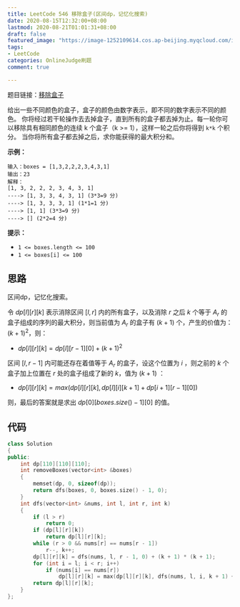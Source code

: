 ```yaml
---
title: LeetCode 546 移除盒子(区间dp，记忆化搜索)
date: 2020-08-15T12:32:00+08:00
lastmod: 2020-08-21T01:01:31+08:00
draft: false
featured_image: "https://image-1252109614.cos.ap-beijing.myqcloud.com/img/20210508221015.png"
tags:
- LeetCode
categories: OnlineJudge刷题
comment: true

---
```


题目链接：[移除盒子](https://leetcode-cn.com/problems/remove-boxes/)

给出一些不同颜色的盒子，盒子的颜色由数字表示，即不同的数字表示不同的颜色。
你将经过若干轮操作去去掉盒子，直到所有的盒子都去掉为止。每一轮你可以移除具有相同颜色的连续 k 个盒子（k >= 1），这样一轮之后你将得到 `k*k` 个积分。
当你将所有盒子都去掉之后，求你能获得的最大积分和。

**示例：**

```
输入：boxes = [1,3,2,2,2,3,4,3,1]
输出：23
解释：
[1, 3, 2, 2, 2, 3, 4, 3, 1] 
----> [1, 3, 3, 4, 3, 1] (3*3=9 分) 
----> [1, 3, 3, 3, 1] (1*1=1 分) 
----> [1, 1] (3*3=9 分) 
----> [] (2*2=4 分)
```

**提示：**

- `1 <= boxes.length <= 100`
- `1 <= boxes[i] <= 100`

## 思路

区间dp，记忆化搜索。

令 $dp[l][r][k]$ 表示消除区间 $[l,r]$ 内的所有盒子，以及消除 $r$ 之后 $k$ 个等于 $A_r$ 的盒子组成的序列的最大积分，则当前值为 $A_r$ 的盒子有 $(k+1)$ 个，产生的价值为：$(k+1)^2$，则：

- $dp[l][r][k]=dp[l][r-1][0]+(k+1)^2$

区间 $[l,r-1]$ 内可能还存在着值等于 $A_r$ 的盒子，设这个位置为 $i$ ，则之前的 $k$ 个盒子加上位置在 $r$ 处的盒子组成了新的 $k$，值为 $(k+1)$ ：

- $dp[l][r][k]=max(dp[l][r][k],dp[l][i][k+1]+dp[i+1][r-1][0])$

则，最后的答案就是求出 $dp[0][boxes.size()-1][0]$ 的值。

## 代码

```cpp
class Solution
{
public:
    int dp[110][110][110];
    int removeBoxes(vector<int> &boxes)
    {
        memset(dp, 0, sizeof(dp));
        return dfs(boxes, 0, boxes.size() - 1, 0);
    }
    int dfs(vector<int> &nums, int l, int r, int k)
    {
        if (l > r)
            return 0;
        if (dp[l][r][k])
            return dp[l][r][k];
        while (r > 0 && nums[r] == nums[r - 1])
            r--, k++;
        dp[l][r][k] = dfs(nums, l, r - 1, 0) + (k + 1) * (k + 1);
        for (int i = l; i < r; i++)
            if (nums[i] == nums[r])
                dp[l][r][k] = max(dp[l][r][k], dfs(nums, l, i, k + 1) + dfs(nums, i + 1, r - 1, 0));
        return dp[l][r][k];
    }
};
```

